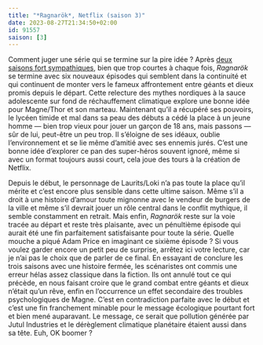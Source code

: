 ```yaml
---
title: "*Ragnarök*, Netflix (saison 3)"
date: 2023-08-27T21:34:50+02:00
id: 91557 
saison: [3]
---
```


Comment juger une série qui se termine sur la pire idée ? Après [deux saisons fort sympathiques](https://voiretmanger.fr/ragnarok-price-netflix/), bien que trop courtes à chaque fois, *Ragnarök* se termine avec six nouveaux épisodes qui semblent dans la continuité et qui continuent de monter vers le fameux affrontement entre géants et dieux promis depuis le départ. Cette relecture des mythes nordiques à la sauce adolescente sur fond de réchauffement climatique explore une bonne idée pour Magne/Thor et son marteau. Maintenant qu’il a récupéré ses pouvoirs, le lycéen timide et mal dans sa peau des débuts a cédé la place à un jeune homme — bien trop vieux pour jouer un garçon de 18 ans, mais passons — sûr de lui, peut-être un peu trop. Il s’éloigne de ses idéaux, oublie l’environnement et se lie même d’amitié avec ses ennemis jurés. C’est une bonne idée d’explorer ce pan des super-héros souvent ignoré, même si avec un format toujours aussi court, cela joue des tours à la création de Netflix.

Depuis le début, le personnage de Laurits/Loki n’a pas toute la place qu’il mérite et c’est encore plus sensible dans cette ultime saison. Même s’il a droit à une histoire d’amour toute mignonne avec le vendeur de burgers de la ville et même s’il devrait jouer un rôle central dans le conflit mythique, il semble constamment en retrait. Mais enfin, *Ragnarök* reste sur la voie tracée au départ et reste très plaisante, avec un pénultième épisode qui aurait été une fin parfaitement satisfaisante pour toute la série. Quelle mouche a piqué Adam Price en imaginant ce sixième épisode ? Si vous voulez garder encore un petit peu de surprise, arrêtez ici votre lecture, car je n’ai pas le choix que de parler de ce final. En essayant de conclure les trois saisons avec une histoire fermée, les scénaristes ont commis une erreur hélas assez classique dans la fiction. Ils ont annulé tout ce qui précède, en nous faisant croire que le grand combat entre géants et dieux n’était qu’un rêve, enfin en l’occurrence un effet secondaire des troubles psychologiques de Magne. C’est en contradiction parfaite avec le début et c’est une fin franchement minable pour le message écologique pourtant fort et bien mené auparavant. Le message, ce serait que pollution générée par Jutul Industries et le dérèglement climatique planétaire étaient aussi dans sa tête. Euh, OK boomer ? 

